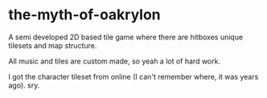 # the-myth-of-oakrylon
 
A semi developed 2D based tile game where there are hitboxes unique tilesets and map structure. 

All music and tiles are custom made, so yeah a lot of hard work.

I got the character tileset from online (I can't remember where, it was years ago). sry.
